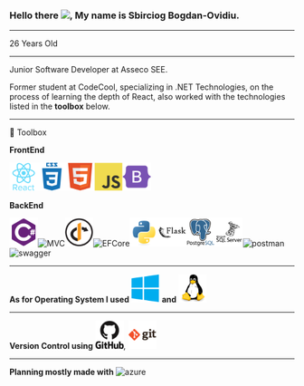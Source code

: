 ### Hello there <img src="https://raw.githubusercontent.com/MartinHeinz/MartinHeinz/master/wave.gif" width="30px" style="max-width:100%;">, My name is Sbirciog Bogdan-Ovidiu.
---
26 Years Old

---
Junior Software Developer at Asseco SEE.

Former student at CodeCool, specializing in .NET Technologies, on the process of learning the depth of React, also worked with the technologies listed in the **toolbox** below.


---

🧰 Toolbox


**FrontEnd**

<img src="https://github.com/devicons/devicon/blob/master/icons/react/react-original-wordmark.svg" Alt="ReactLogo" width="50" height="50" /><img src="https://github.com/devicons/devicon/raw/master/icons/css3/css3-plain-wordmark.svg" alt="Css" width="50" height="50" style="max-width:100%;"/><img src="https://github.com/devicons/devicon/raw/master/icons/html5/html5-original.svg" alt="html5" width="50" height="50" style="max-width:100%;"/><img src="https://github.com/devicons/devicon/raw/master/icons/javascript/javascript-original.svg" alt="JS" width="50" height="50" style="max-width:100%;" /><img src="https://github.com/devicons/devicon/raw/master/icons/bootstrap/bootstrap-plain.svg" alt="bootstrap" width="50" height="50" style="max-width:100%;"/>

**BackEnd**

<img src="https://github.com/devicons/devicon/raw/master/icons/csharp/csharp-plain.svg" alt="Csharp" width="50" height="50" style="max-width:100%;"/><img src="https://github.com/campusMVP/dotnetCoreLogoPack/raw/master/ASP.NET%20Core%20MVC/Bitmap%20RGB/ASP.NET-Core-MVC_Logo_2colors_Boxed_RGB_bitmap_MEDIUM.png" alt="MVC" width="110" height="50" style="max-width:100%;"/><img src="https://github.com/IdentityServer/Artwork/raw/main/Logos/IDserver_icon.svg" alt="IdentityServer" width="50" height="50" style="max-width:100%;"/><img src="https://github.com/campusMVP/dotnetCoreLogoPack/raw/master/Entity%20Framework%20Core/Bitmap%20RGB/Bitmap-BIG_Entity-Framework-Core-Logo_2Colors_Boxed_RGB.png" alt="EFCore" width="150" height="50" style="max-width:100%;"/><img src="https://github.com/devicons/devicon/raw/master/icons/python/python-original.svg" alt="python" width="50" height="50" style="max-width:100%;"/><img src="https://github.com/devicons/devicon/raw/master/icons/flask/flask-original-wordmark.svg" alt="flask" width="50" height="50" style="max-width:100%;"/><img src="https://github.com/devicons/devicon/raw/master/icons/postgresql/postgresql-original-wordmark.svg" alt="postgreSQL" width="50" height="50" style="max-width:100%;"/><img src="https://github.com/devicons/devicon/raw/master/icons/microsoftsqlserver/microsoftsqlserver-plain-wordmark.svg" alt="SQLServer" width="50" height="50" style="max-width:100%;"/><img src="https://camo.githubusercontent.com/6b3fa9c81cf0e9ab62d8459f58cc160b2a458baa4411a26e5f7eaa9657e05bc5/68747470733a2f2f63646e2e737667706f726e2e636f6d2f6c6f676f732f706f73746d616e2e737667" alt="postman" width="50" height="50" data-canonical-src="https://cdn.svgporn.com/logos/postman.svg" style="max-width:100%;"/><img src="https://github.com/go-swagger/go-swagger/raw/master/docs/favicon.ico" alt="swagger" width="50" height="50" style="max-width:100%;"/>

---

**As for Operating System I used**   <img src="https://github.com/devicons/devicon/raw/master/icons/windows8/windows8-original.svg" alt="Windows" width="50" height="50" style="max-width:100%;"/>      **and**      <img src="https://github.com/devicons/devicon/raw/master/icons/linux/linux-original.svg" alt="linux" width="50" height="50" style="max-width:100%;"> 

---

**Version Control using** <img src="https://github.com/devicons/devicon/raw/master/icons/github/github-original-wordmark.svg" alt="github" width="50" height="50" style="max-width:100%;">, <img src="https://github.com/devicons/devicon/raw/master/icons/git/git-original-wordmark.svg" alt="git" width="50" height="50" style="max-width:100%;">

---

**Planning mostly made with** <img src="https://github.com/benc-uk/icon-collection/raw/master/logos/azure-offical.svg" alt="azure" width="50" height="50" style="max-width:100%;">

<!--
**SbirciogBogdan/SbirciogBogdan** is a ✨ _special_ ✨ repository because its `README.md` (this file) appears on your GitHub profile.

Here are some ideas to get you started:

- 🔭 I’m currently working on ...
- 🌱 I’m currently learning ...
- 👯 I’m looking to collaborate on ...
- 🤔 I’m looking for help with ...
- 💬 Ask me about ...
- 📫 How to reach me: ...
- 😄 Pronouns: ...
- ⚡ Fun fact: ...
-->
